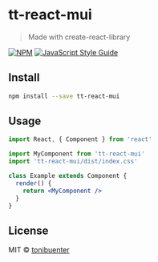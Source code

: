 # tt-react-mui

> Made with create-react-library

[![NPM](https://img.shields.io/npm/v/tt-react-mui.svg)](https://www.npmjs.com/package/tt-react-mui) [![JavaScript Style Guide](https://img.shields.io/badge/code_style-standard-brightgreen.svg)](https://standardjs.com)

## Install

```bash
npm install --save tt-react-mui
```

## Usage

```jsx
import React, { Component } from 'react'

import MyComponent from 'tt-react-mui'
import 'tt-react-mui/dist/index.css'

class Example extends Component {
  render() {
    return <MyComponent />
  }
}
```

## License

MIT © [tonibuenter](https://github.com/tonibuenter)
